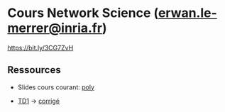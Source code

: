 # Cours Network Science (erwan.le-merrer@inria.fr)

https://bit.ly/3CG7ZvH

## Ressources
* Slides cours courant: [poly](https://github.com/erwanlemerrer/erwanlemerrer.github.io/blob/master/files/ESIR22/slides.pdf)

* [TD1](https://github.com/erwanlemerrer/erwanlemerrer.github.io/blob/master/files/ESIR22/esir-TD1.md) -> [corrigé]()

